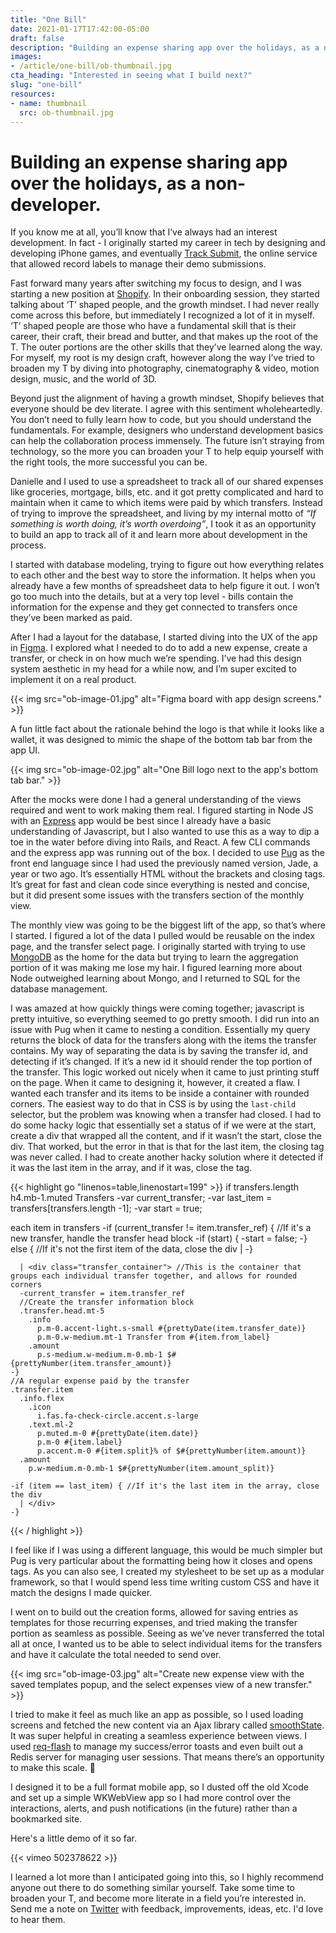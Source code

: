 ```yaml
---
title: "One Bill"
date: 2021-01-17T17:42:00-05:00
draft: false
description: "Building an expense sharing app over the holidays, as a non-developer."
images:
- /article/one-bill/ob-thumbnail.jpg
cta_heading: "Interested in seeing what I build next?"
slug: "one-bill"
resources:
- name: thumbnail
  src: ob-thumbnail.jpg
---
```


# Building an expense sharing app over the holidays, as a non-developer.

If you know me at all, you’ll know that I’ve always had an interest development. In fact - I originally started my career in tech by designing and developing iPhone games, and eventually [Track Submit](http://tracksubmit.com/), the online service that allowed record labels to manage their demo submissions. 

Fast forward many years after switching my focus to design, and I was starting a new position at [Shopify](https://www.shopify.com/). In their onboarding session, they started talking about ‘T’ shaped people, and the growth mindset. I had never really come across this before, but immediately I recognized a lot of it in myself. ‘T’ shaped people are those who have a fundamental skill that is their career, their craft, their bread and butter, and that makes up the root of the T. The outer portions are the other skills that they’ve learned along the way. For myself, my root is my design craft, however along the way I’ve tried to broaden my T by diving into photography, cinematography & video, motion design, music, and the world of 3D.

Beyond just the alignment of having a growth mindset, Shopify believes that everyone should be dev literate. I agree with this sentiment wholeheartedly. You don’t need to fully learn how to code, but you should understand the fundamentals. For example, designers who understand development basics can help the collaboration process immensely. The future isn’t straying from technology, so the more you can broaden your T to help equip yourself with the right tools,  the more successful you can be.

Danielle and I used to use a spreadsheet to track all of our shared expenses like groceries, mortgage, bills, etc. and it got pretty complicated and hard to maintain when it came to which items were paid by which transfers. Instead of trying to improve the spreadsheet, and living by my internal motto of _“If something is worth doing, it’s worth overdoing”_, I took it as an opportunity to build an app to track all of it and learn more about development in the process.

I started with database modeling, trying to figure out how everything relates to each other and the best way to store the information. It helps when you already have a few months of spreadsheet data to help figure it out. I won’t go too much into the details, but at a very top level - bills contain the information for the expense and they get connected to transfers once they’ve been marked as paid.

After I had a layout for the database, I started diving into the UX of the app in [Figma](https://www.figma.com/). I explored what I needed to do to add a new expense, create a transfer, or check in on how much we’re spending. I’ve had this design system aesthetic in my head for a while now, and I’m super excited to implement it on a real product.

{{< img src="ob-image-01.jpg" alt="Figma board with app design screens." >}}

A fun little fact about the rationale behind the logo is that while it looks like a wallet, it was designed to mimic the shape of the bottom tab bar from the app UI.

{{< img src="ob-image-02.jpg" alt="One Bill logo next to the app's bottom tab bar." >}}

After the mocks were done I had a general understanding of the views required and went to work making them real. I figured starting in Node JS with an [Express](https://expressjs.com/) app would be best since I already have a basic understanding of Javascript, but I also wanted to use this as a way to dip a toe in the water before diving into Rails, and React. A few CLI commands and the express app was running out of the box. I decided to use [Pug](https://pugjs.org/api/getting-started.html) as the front end language since I had used the previously named version, Jade, a year or two ago. It’s essentially HTML without the brackets and closing tags. It’s great for fast and clean code since everything is nested and concise, but it did present some issues with the transfers section of the monthly view.

The monthly view was going to be the biggest lift of the app, so that’s where I started. I figured a lot of the data I pulled would be reusable on the index page, and the transfer select page. I originally started with trying to use [MongoDB](https://www.mongodb.com/) as the home for the data but trying to learn the aggregation portion of it was making me lose my hair. I figured learning more about Node outweighed learning about Mongo, and I returned to SQL for the database management.

I was amazed at how quickly things were coming together; javascript is pretty intuitive, so everything seemed to go pretty smooth. I did run into an issue with Pug when it came to nesting a condition. Essentially my query returns the block of data for the transfers along with the items the transfer contains. My way of separating the data is by saving the transfer id, and detecting if it’s changed. If it’s a new id it should render the top portion of the transfer. This logic worked out nicely when it came to just printing stuff on the page. When it came to designing it, however, it created a flaw. I wanted each transfer and its items to be inside a container with rounded corners. The easiest way to do that in CSS is by using the `last-child` selector, but the problem was knowing when a transfer had closed. I had to do some hacky logic that essentially set a status of if we were at the start, create a div that wrapped all the content, and if it wasn’t the start, close the div. That worked, but the error in that is that for the last item, the closing tag was never called. I had to create another hacky solution where it detected if it was the last item in the array, and if it was, close the tag. 

{{< highlight go "linenos=table,linenostart=199" >}}
if transfers.length
  h4.mb-1.muted Transfers
  -var current_transfer;
  -var last_item = transfers[transfers.length -1];
  -var start = true;

  each item in transfers
    -if (current_transfer != item.transfer_ref) { //If it's a new transfer, handle the transfer head block
      -if (start) {
        -start = false;
      -} else { //If it's not the first item of the data, close the div
        | </div>
      -}

      | <div class="transfer_container"> //This is the container that groups each individual transfer together, and allows for rounded corners
      -current_transfer = item.transfer_ref
      //Create the transfer information block
      .transfer.head.mt-5
        .info
          p.m-0.accent-light.s-small #{prettyDate(item.transfer_date)}
          p.m-0.w-medium.mt-1 Transfer from #{item.from_label}
        .amount
          p.s-medium.w-medium.m-0.mb-1 $#{prettyNumber(item.transfer_amount)}
    -}
    //A regular expense paid by the transfer
    .transfer.item
      .info.flex
        .icon
          i.fas.fa-check-circle.accent.s-large
        .text.ml-2
          p.muted.m-0 #{prettyDate(item.date)}
          p.m-0 #{item.label}
          p.accent.m-0 #{item.split}% of $#{prettyNumber(item.amount)}
      .amount
        p.w-medium.m-0.mb-1 $#{prettyNumber(item.amount_split)}
    
    -if (item == last_item) { //If it's the last item in the array, close the div
      | </div>
    -}
{{< / highlight >}}

I feel like if I was using a different language, this would be much simpler but Pug is very particular about the formatting being how it closes and opens tags. As you can also see, I created my stylesheet to be set up as a modular framework, so that I would spend less time writing custom CSS and have it match the designs I made quicker.

I went on to build out the creation forms, allowed for saving entries as templates for those recurring expenses, and tried making the transfer portion as seamless as possible. Seeing as we’ve never transferred the total all at once, I wanted us to be able to select individual items for the transfers and have it calculate the total needed to send over.

{{< img src="ob-image-03.jpg" alt="Create new expense view with the saved templates popup, and the select expenses view of a new transfer." >}}

I tried to make it feel as much like an app as possible, so I used loading screens and fetched the new content via an Ajax library called [smoothState](https://github.com/miguel-perez/smoothState.js/). It was super helpful in creating a seamless experience between views. I used [req-flash](https://www.npmjs.com/package/req-flash) to manage my success/error toasts and even built out a Redis server for managing user sessions. That means there’s an opportunity to make this scale. :eyes:

I designed it to be a full format mobile app, so I dusted off the old Xcode and set up a simple WKWebView app so I had more control over the interactions, alerts, and push notifications (in the future) rather than a bookmarked site.

Here's a little demo of it so far.

{{< vimeo 502378622 >}}

I learned a lot more than I anticipated going into this, so I highly recommend anyone out there to do something similar yourself. Take some time to broaden your T, and become more literate in a field you’re interested in. Send me a note on [Twitter](https://twitter.com/connellmccarthy) with feedback, improvements, ideas, etc. I'd love to hear them.
